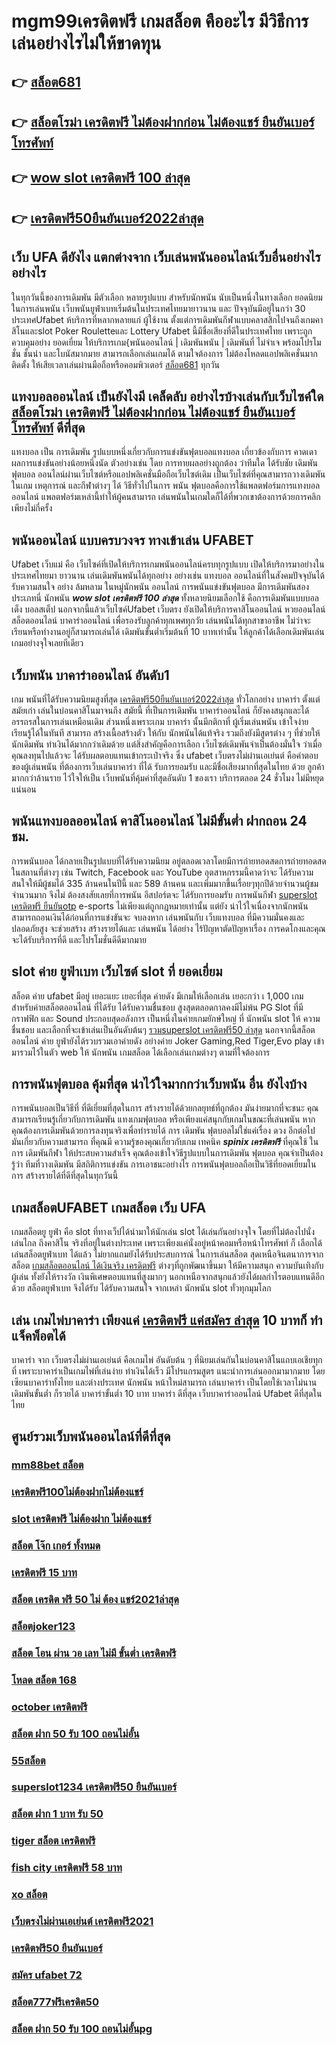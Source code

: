 # mgm99เครดิตฟรี  เกมสล็อต คืออะไร มีวิธีการเล่นอย่างไรไม่ให้ขาดทุน

## 👉 [สล็อต681](https://www.ufaeat.com/credit-free-50/)
## 👉 [สล็อตโรม่า เครดิตฟรี ไม่ต้องฝากก่อน ไม่ต้องแชร์ ยืนยันเบอร์โทรศัพท์](https://www.ufaeat.com/regis-ufabet-master-free/)
## 👉 [wow slot เครดิตฟรี 100 ล่าสุด](https://www.ufaeat.com/credit-free-50/)
## 👉 [เครดิตฟรี50ยืนยันเบอร์2022ล่าสุด](https://www.ufaeat.com/register/)

## เว็บ UFA ดียังไง แตกต่างจาก เว็บเล่นพนันออนไลน์เว็บอื่นอย่างไรอย่างไร

 ในทุกวันนี้ของการเดิมพัน มีตัวเลือก หลายรูปแบบ สำหรับนักพนัน  นับเป็นหนึ่งในทางเลือก ยอดนิยม ในการเล่นพนัน เว็บพนันยูฟ่าเบทเริ่มต้นในประเทศไทยมายาวนาน และ ปัจจุบันมีอยู่ในกว่า 30 ประเทศUfabet ห้บริการที่หลากหลายแก่ ผู้ใช้งาน ตั้งแต่การเดิมพันกีฬาแบบคลาสสิกไปจนถึงเกมคาสิโนและslot  Poker  Rouletteและ Lottery Ufabet นี้มีชื่อเสียงที่ดีในประเทศไทย เพราะถูกควบคุมอย่าง ยอดเยี่ยม ให้บริการเกม{พนันออนไลน์ | เดิมพันพนัน | เดิมพันที่ ไม่จำเจ พร้อมโปรโมชั่น ชั้นนำ และโบนัสมากมาย สามารถเลือกเล่นเกมได้ ตามใจต้องการ  ไม่ต้องโหลดแอปพลิเคชั่นมากติดตั้ง ให้เสียเวลาเล่นผ่านมือถือหรือคอมพิวเตอร์ [สล็อต681](https://www.ufaeat.com/regis-ufabet-master-free/) ทุกวัน


##  แทงบอลออนไลน์  เป็นยังไงมี เคล็ดลับ  อย่างไรบ้างเล่นกับเว็บไซค์ใด [สล็อตโรม่า เครดิตฟรี ไม่ต้องฝากก่อน ไม่ต้องแชร์ ยืนยันเบอร์โทรศัพท์](https://www.ufaeat.com/credit-free-50/)  ดีที่สุด

แทงบอล เป็น การเดิมพัน รูปแบบหนึ่งเกี่ยวกับการแข่งขันฟุตบอลแทงบอล เกี่ยวข้องกับการ คาดเดา ผลการแข่งขันอย่างน้อยหนึ่งนัด ตัวอย่างเช่น โดย การทายผลอย่างถูกต้อง ว่าทีมใด ได้รับชัย  เดิมพันฟุตบอล ออนไลน์ผ่านเว็บไซต์หรือแอปพลิเคชั่นมือถือเว็บไซต์เดิม เป็นเว็บไซต์ที่คุณสามารถวางเดิมพัน ในเกม เหตุการณ์ และกีฬาต่างๆ ได้ วิธีทั่วไปในการ พนัน ฟุตบอลคือการใช้แพลตฟอร์มการแทงบอลออนไลน์ แพลตฟอร์มเหล่านี้ทำให้ผู้คนสามารถ เล่นพนันในเกมใดก็ได้ที่พวกเขาต้องการด้วยการคลิกเพียงไม่กี่ครั้ง 

## พนันออนไลน์ แบบครบวงจร ทางเข้าเล่น UFABET 

 Ufabet เว็บแม่  คือ  เว็บไซค์ที่เปิดให้บริการเกมพนันออนไลน์ครบทุกรูปแบบ เปิดให้บริการมาอย่างในประเทศไทยมา ยาวนาน  เล่นเดิมพันพนันได้ทุกอย่าง  อย่างเช่น แทงบอล ออนไลน์ที่ในสังคมปัจจุบันได้รับความสนใจ อย่าง ล้มหลาม ในหมู่นักพนัน ออนไลน์  การพนันแข่งขันฟุตบอล มีการเดิมพันสองประเภทนี่ นักพนัน ***wow slot เครดิตฟรี 100 ล่าสุด*** ทั้งหลายนิยมเลือกใช้  คือการเดิมพันแบบบอลเต็ง บอลสเต็ป นอกจากนี้แล้วเว็บไซค์Ufabet เว็บตรง  ยังเปิดให้บริการคาสิโนออนไลน์ หวยออนไลน์ สล็อตออนไลน์ บาคาร่าออนไลน์  เพื่อรองรับลูกค้าทุกเพศทุกวัย เล่นพนันได้ทุกสาขาอาชีพ ไม่ว่าจะเรียนหรือทำงานอยู่ก็สามารถเล่นได้ เดิมพันขั้นต่ำเริ่มต้นที่ 10 บาทเท่านั้น ให้ลูกค้าได้เลือกเดิมพันเล่นเกมอย่างจุใจเลยทีเดียว


## เว็บพนัน บาคาร่าออนไลน์  อันดับ1

เกม พนันที่ได้รับความนิยมสูงที่สุด [เครดิตฟรี50ยืนยันเบอร์2022ล่าสุด](https://www.ufaeat.com/ทางเข้ายูฟ่าเบท-ufabet/) ทั่วโลกอย่าง  บาคาร่า ตั้งแต่ สมัยเก่า เล่นในบ่อนคาสิโนมาจนถึง สมัยนี้ ที่เป็นการเดิมพัน บาคาร่าออนไลน์ ก็ยังคงสนุกและได้อรรถรสในการเล่นเหมือนเดิม ส่วนหนึ่งเพราะเกม บาคาร่า นั้นมีกติกาที่ ผู้เริ่มเล่นพนัน  เข้าใจง่าย  เรียนรู้ได้ในทันที  สามารถ สร้างเนื้อสร้างตัว ให้กับ นักพนันได้แท้จริง รวมถึงยังมีสูตรต่าง ๆ ที่ช่วยให้ นักเดิมพัน ทำเงินได้มากกว่าเดิมด้วย แต่สิ่งสำคัญคือการเลือก เว็บไซต์เดิมพันจำเป็นต้องมั่นใจ ว่าเมื่อคุณลงทุนไปแล้วจะ ได้รับผลตอบแทนเข้ากระเป๋าจริง ซึ่ง  ufabet เว็บตรงไม่ผ่านเอเย่นต์  คือคำตอบของผู้เล่นพนัน ที่ต้องการเว็บเล่นบาคาร่า ที่ได้ รับการยอมรับ และมีชื่อเสียงมากที่สุดในไทย ด้วย ลูกค้ามากกว่าล้านราย ไว้ใจให้เป็น  เว็บพนันที่คุ้มค่าที่สุดอันดับ 1 ของเรา บริการตลอด 24 ชั่วโมง ไม่มีหยุดแน่นอน

## พนันแทงบอลออนไลน์  คาสิโนออนไลน์ ไม่มีขั้นต่ำ  ฝากถอน 24 ชม.

 การพนันบอล ได้กลายเป็นรูปแบบที่ได้รับความนิยม อยู่ตลอดเวลาโดยมีการถ่ายทอดสดการถ่ายทอดสดในสถานที่ต่างๆ เช่น Twitch, Facebook และ YouTube อุตสาหกรรมนี้คาดว่าจะ ได้รับความสนใจให้มีผู้ชมได้ 335 ล้านคนในปีนี้ และ 589 ล้านคน และเพิ่มมากขึ้นเรื่อยๆทุกปีด้วยจำนวนผู้ชมจำนวนมาก จึงไม่ ต้องสงสัยเลยที่การพนัน อีสปอร์ตจะ ได้รับการยอมรับ การพนันกีฬา [superslot เครดิตฟรี ยืนยันotp](https://www.ufaeat.com/regis-ufabet-master-free/) e-sports ไม่เพียงแต่ถูกกฎหมายเท่านั้น แต่ยัง น่าไว้ใจเนื่องจากนักพนัน สามารถถอนเงินได้ก่อนที่การแข่งขันจะ จบลงหาก เล่นพนันกับ เว็บแทงบอล ที่มีความมั่นคงและปลอดภัยสูง จะช่วยสร้าง สร้างรายได้และ เล่นพนัน ได้อย่าง ไร้ปัญหาตัดปัญหาเรื่อง การคดโกงและคุณจะได้รับบริการที่ดี และโปรโมชั่นดีดีมากมาย

##   slot  ค่าย  ยูฟ่าเบท เว็บไซต์   slot ที่ ยอดเยี่ยม 

 สล็อต ค่าย  ufabet  มีอยู่ เยอะแยะ เยอะที่สุด ค่ายดัง มีเกมให้เลือกเล่น เยอะกว่า เ 1,000 เกม สำหรับค่ายสล็อตออนไลน์ ที่ได้รับ ได้รับความชื่นชอบ สูงสุดตลอดกาลคงมีไม่พ้น PG Slot ที่มีกราฟฟิก และ Sound ประกอบสุดอลังการ เป็นหนึ่งในค่ายเกมยักษ์ใหญ่ ที่ นักพนัน   slot ให้ ความชื่นชอบ และเลือกที่จะเข้าเล่นเป็นอันดับต้นๆ [รวมsuperslot เครดิตฟรี50 ล่าสุด](https://www.ufaeat.com/)  นอกจากนี้สล็อตออนไลน์ ค่าย ยูฟ่ายังได้รวบรวมเอาค่ายดัง อย่างค่าย Joker Gaming,Red Tiger,Evo play เข้ามารวมไว้ในตัว web  ให้ นักพนัน  เกมสล็อต ได้เลือกเล่นเกมต่างๆ ตามที่ใจต้องการ  

##  การพนันฟุตบอล คุ้มที่สุด  น่าไว้ใจมากกว่าเว็บพนัน อื่น ยังไงบ้าง

 การพนันบอลเป็นวิธีที่ ที่ดีเยี่ยมที่สุดในการ สร้างรายได้ด้วยกลยุทธ์ที่ถูกต้อง มันง่ายมากที่จะชนะ คุณสามารถเรียนรู้เกี่ยวกับการเดิมพัน แทงเกมฟุตบอล หรือเพียงแค่สนุกกับเกมในขณะที่เล่นพนัน หากคุณต้องการเดิมพันด้วยการลงทุนจริงเพื่อทำรายได้ การ เดิมพัน ฟุตบอลไม่ใช่แค่เรื่อง ดวง อีกต่อไป มันเกี่ยวกับความสามารถ ที่คุณมี ความรู้ของคุณเกี่ยวกับเกม เทคนิค ***spinix เครดิตฟรี*** ที่คุณใช้ ในการ เดิมพันกีฬา ให้ประสบความสำเร็จ คุณต้องเข้าใจวิธีรูปแบบในการเดิมพัน ฟุตบอล คุณจำเป็นต้องรู้ว่า ทีมที่วางเดิมพัน มีสถิติการแข่งขัน การเอาชนะอย่างไร การพนันฟุตบอลถือเป็นวิธีที่ยอดเยี่ยมในการ สร้างรายได้ที่ดีที่สุดในทุกวันนี้ 

##  เกมสล็อตUFABET  เกมสล็อต  เว็บ UFA

 เกมสล็อตยู ยูฟ่า คือ  slot ที่ทางเว็ปได้นำมาให้นักเล่น slot  ได้เล่นกันอย่างจุใจ โดยที่ไม่ต้องไปนั่งเล่นไกล ถึงคาสิโน จริงที่อยู่ในต่างประเทศ เพราะเพียงแค่นั่งอยู่หน้าคอมหรือหน้าโทรศัพท์ ก็ เลือกได้ เล่นสล็อตยูฟ่าเบท  ได้แล้ว  ไม่ยากแถมยังได้รับประสบการณ์ ในการเล่นสล็อต สุดเหนือจินตนาการจากสล็อต [เกมสล็อตออนไลน์ ได้เงินจริง เครดิตฟรี](https://www.ufaeat.com/) ต่างๆที่ถูกพัฒนาขึ้นมา ให้มีความสนุก ความบันเทิงกับ ผู้เล่น  ทั้งยังให้รางวัล เงินพิเศษตอบแทนที่สูงมากๆ นอกเหนือจากสนุกแล้วยังได้ผลกำไรตอบแทนดีอีกด้วย สล็อตยูฟ่าเบท  จึงได้รับ ได้รับความสนใจ จากเหล่า นักพนัน  slot ทั่วทุกมุมโลก 


## เล่น เกมไพ่บาคาร่า  เพียงแค่ [เครดิตฟรี แค่สมัคร ล่าสุด](https://www.ufaeat.com/ทางเข้ายูฟ่าเบท-ufabet/) 10 บาทก็ ทำแจ็คพ็อตได้

 บาคาร่า จาก  เว็บตรงไม่ผ่านเอเย่นต์  คือเกมไพ่  อันดับต้น ๆ   ที่นิยมเล่นกันในบ่อนคาสิโนแถบเอเชียทุกที่  เพราะบาคาร่าเป็นเกมไพ่ที่เล่นง่าย ทำเงินได้เร็ว มีโปรแกรมสูตร  แนะนำการเล่นออกมามากมาย โดยเซียนบาคาร่าทั้งไทย และต่างประเทศ นักพนัน หน้าใหม่สามารถ เล่นบาคาร่า เป็นโดยใช้เวลาไม่นาน เดิมพันขั้นต่ำ ก็รวยได้ บาคาร่าขั้นต่ำ 10 บาท บาคาร่า ดีที่สุด เว็บบาคาร่าออนไลน์ Ufabet  ดีที่สุดในไทย


## ศูนย์รวมเว็บพนันออนไลน์ที่ดีที่สุด

### [mm88bet สล็อต](https://atom.io/themes/UFAEAT%20เว็บตรง%20ทางเข้า%20UFABET%20สล็อต%20789%20008%20สล็อต%20สมัครฟรี%20ฟรีเครดิต%20100%)
### [เครดิตฟรี100ไม่ต้องฝากไม่ต้องแชร์](https://atom.io/themes/UFAEAT%20เว็บตรง%20ทางเข้า%20UFABET%20สล็อต%20wallet%20เครดิตฟรี%202022%20ล่าสุด%20008%20สล็อต%20สมัครฟรี%20ฟรีเครดิต%20100%)
### [slot เครดิตฟรี ไม่ต้องฝาก ไม่ต้องแชร์](https://atom.io/themes/UFAEAT%20เว็บตรง%20ทางเข้า%20UFABET%20เครดิตฟรี%20superslot%20008%20สล็อต%20สมัครฟรี%20ฟรีเครดิต%20100%)
### [สล็อต โจ๊ก เกอร์ ทั้งหมด](https://atom.io/themes/UFAEAT%20เว็บตรง%20ทางเข้า%20UFABET%20wing1688%20เครดิตฟรี%20008%20สล็อต%20สมัครฟรี%20ฟรีเครดิต%20100%)
### [เครดิตฟรี 15 บาท](https://atom.io/themes/UFAEAT%20เว็บตรง%20ทางเข้า%20UFABET%20สยาม99%20เครดิตฟรี%20008%20สล็อต%20สมัครฟรี%20ฟรีเครดิต%20100%)
### [สล็อต เครดิต ฟรี 50 ไม่ ต้อง แชร์2021ล่าสุด](https://atom.io/themes/UFAEAT%20เว็บตรง%20ทางเข้า%20UFABET%20สล็อตpp%20008%20สล็อต%20สมัครฟรี%20ฟรีเครดิต%20100%)
### [สล็อตjoker123](https://atom.io/themes/UFAEAT%20เว็บตรง%20ทางเข้า%20UFABET%20pxgสล็อต%20008%20สล็อต%20สมัครฟรี%20ฟรีเครดิต%20100%)
### [สล็อต โอน ผ่าน วอ เลท ไม่มี ขั้นต่ำ เครดิตฟรี](https://atom.io/themes/UFAEAT%20เว็บตรง%20ทางเข้า%20UFABET%20winner%20เครดิตฟรี%20100%20บาท%20008%20สล็อต%20สมัครฟรี%20ฟรีเครดิต%20100%)
### [โหลด สล็อต 168](https://atom.io/themes/UFAEAT%20เว็บตรง%20ทางเข้า%20UFABET%20ทดลองเล่นpgสล็อต%20008%20สล็อต%20สมัครฟรี%20ฟรีเครดิต%20100%)
### [october เครดิตฟรี](https://atom.io/themes/UFAEAT%20เว็บตรง%20ทางเข้า%20UFABET%20mafia55%20เครดิตฟรี%2050%20008%20สล็อต%20สมัครฟรี%20ฟรีเครดิต%20100%)
### [สล็อต ฝาก 50 รับ 100 ถอนไม่อั้น](https://atom.io/themes/UFAEAT%20เว็บตรง%20ทางเข้า%20UFABET%20เครดิตฟรี%20300%20ไม่ต้องฝาก%20ไม่ต้องแชร์%20แค่สมัคร%202021%20008%20สล็อต%20สมัครฟรี%20ฟรีเครดิต%20100%)
### [55สล็อต](https://atom.io/themes/UFAEAT%20เว็บตรง%20ทางเข้า%20UFABET%20สล็อต%20mgm99tt%20008%20สล็อต%20สมัครฟรี%20ฟรีเครดิต%20100%)
### [superslot1234 เครดิตฟรี50 ยืนยันเบอร์](https://atom.io/themes/UFAEAT%20เว็บตรง%20ทางเข้า%20UFABET%20เครดิตฟรี%20ทั้งหมด%20008%20สล็อต%20สมัครฟรี%20ฟรีเครดิต%20100%)
### [สล็อต ฝาก 1 บาท รับ 50](https://atom.io/themes/UFAEAT%20เว็บตรง%20ทางเข้า%20UFABET%20ลาวา%20สล็อต%20008%20สล็อต%20สมัครฟรี%20ฟรีเครดิต%20100%)
### [tiger สล็อต เครดิตฟรี](https://atom.io/themes/UFAEAT%20เว็บตรง%20ทางเข้า%20UFABET%20easybet789%20เครดิตฟรี%20008%20สล็อต%20สมัครฟรี%20ฟรีเครดิต%20100%)
### [fish city เครดิตฟรี 58 บาท](https://atom.io/themes/UFAEAT%20เว็บตรง%20ทางเข้า%20UFABET%20ufa191%20สล็อต%20008%20สล็อต%20สมัครฟรี%20ฟรีเครดิต%20100%)
### [xo สล็อต](https://atom.io/themes/UFAEAT%20เว็บตรง%20ทางเข้า%20UFABET%20สล็อต%20โปร%20วัน%20เกิด%20008%20สล็อต%20สมัครฟรี%20ฟรีเครดิต%20100%)
### [เว็บตรงไม่ผ่านเอเย่นต์ เครดิตฟรี2021](https://atom.io/themes/UFAEAT%20เว็บตรง%20ทางเข้า%20UFABET%20เว็บสล็อต%20เครดิตฟรี%20ยืนยันเบอร์ล่าสุด%202021%20008%20สล็อต%20สมัครฟรี%20ฟรีเครดิต%20100%)
### [เครดิตฟรี50 ยืนยันเบอร์](https://atom.io/themes/UFAEAT%20เว็บตรง%20ทางเข้า%20UFABET%20สล็อต%20ฝาก%2050%20รับ%20100%20008%20สล็อต%20สมัครฟรี%20ฟรีเครดิต%20100%)
### [สมัคร ufabet 72](https://atom.io/themes/UFAEAT%20เว็บตรง%20ทางเข้า%20UFABET%20เครดิตฟรี300%20008%20สล็อต%20สมัครฟรี%20ฟรีเครดิต%20100%)
### [สล็อต777ฟรีเครดิต50](https://atom.io/themes/UFAEAT%20เว็บตรง%20ทางเข้า%20UFABET%20777%20สล็อต%20008%20สล็อต%20สมัครฟรี%20ฟรีเครดิต%20100%)
### [สล็อต ฝาก 50 รับ 100 ถอนไม่อั้นpg](https://atom.io/themes/UFAEAT%20เว็บตรง%20ทางเข้า%20UFABET%20สล็อต0077%20008%20สล็อต%20สมัครฟรี%20ฟรีเครดิต%20100%)
